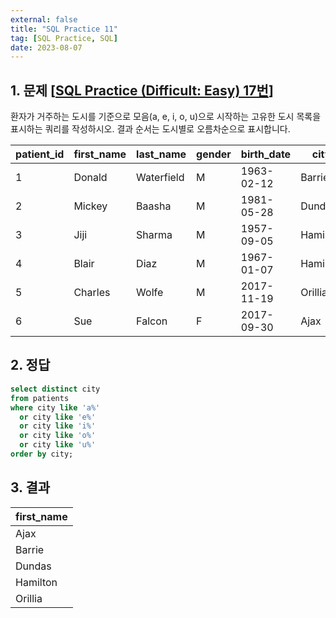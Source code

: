 ```yaml
---
external: false
title: "SQL Practice 11"
tag: [SQL Practice, SQL]
date: 2023-08-07
---
```


## 1. 문제 [[SQL Practice (Difficult: Easy) 17번](https://www.sql-practice.com/)]

환자가 거주하는 도시를 기준으로 모음(a, e, i, o, u)으로 시작하는 고유한 도시 목록을 표시하는 쿼리를 작성하시오.
결과 순서는 도시별로 오름차순으로 표시합니다.

| patient_id | first_name | last_name  | gender | birth_date | city     | province_id | allergies  | height | weight |
|------------|------------|------------|--------|------------|----------|-------------|------------|--------|--------|
| 1          | Donald     | Waterfield | M      | 1963-02-12 | Barrie   | ON          | NULL       | 156    | 65     |
| 2          | Mickey     | Baasha     | M      | 1981-05-28 | Dundas   | ON          | Sulfa      | 185    | 76     |
| 3          | Jiji       | Sharma     | M      | 1957-09-05 | Hamilton | ON          | Penicillin | 194    | 106    |
| 4          | Blair      | Diaz       | M      | 1967-01-07 | Hamilton | ON          | NULL       | 191    | 104    |
| 5          | Charles    | Wolfe      | M      | 2017-11-19 | Orillia  | ON          | Penicillin | 47     | 10     |
| 6          | Sue        | Falcon     | F      | 2017-09-30 | Ajax     | ON          | Penicillin | 43     | 5      |

## 2. 정답

```sql
select distinct city
from patients
where city like 'a%'
  or city like 'e%'
  or city like 'i%'
  or city like 'o%'
  or city like 'u%'
order by city;
```

## 3. 결과

| first_name |
|------------|
| Ajax       |
| Barrie     |
| Dundas     |
| Hamilton   |
| Orillia    |
